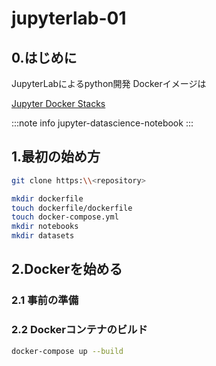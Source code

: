 # jupyterlab-01

## 0.はじめに

JupyterLabによるpython開発
Dockerイメージは

[Jupyter Docker Stacks](https://jupyter-docker-stacks.readthedocs.io/en/latest/using/selecting.html#jupyter-datascience-notebook "Docker Stacks documentation")

:::note info
jupyter-datascience-notebook
:::


## 1.最初の始め方

```sh
git clone https:\\<repository>
```

```sh
mkdir dockerfile
touch dockerfile/dockerfile
touch docker-compose.yml
mkdir notebooks
mkdir datasets
```

## 2.Dockerを始める

### 2.1 事前の準備

### 2.2 Dockerコンテナのビルド

```sh
docker-compose up --build
```